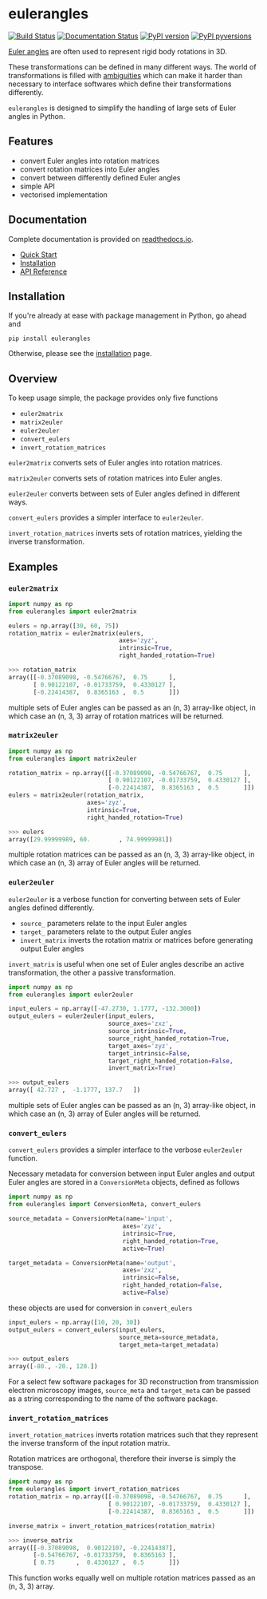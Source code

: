 # eulerangles
[![Build Status](https://travis-ci.com/alisterburt/eulerangles.svg?branch=master)](https://travis-ci.com/alisterburt/eulerangles)
[![Documentation Status](https://readthedocs.org/projects/eulerangles/badge/?version=latest)](https://eulerangles.readthedocs.io/en/latest/?badge=latest)
[![PyPI version](https://badge.fury.io/py/eulerangles.svg)](https://pypi.org/project/eulerangles/)
[![PyPI pyversions](https://img.shields.io/pypi/pyversions/eulerangles.svg)](https://pypi.python.org/pypi/eulerangles/)

[Euler angles](https://en.wikipedia.org/wiki/Euler_angles) are often used to represent rigid body rotations in 3D. 

These transformations can be defined in many different ways. The world of transformations is filled with 
[ambiguities](https://rock-learning.github.io/pytransform3d/transformation_ambiguities.html) which can make it harder 
than necessary to interface softwares which define their transformations differently.

`eulerangles` is designed to simplify the handling of large sets of 
Euler angles in Python.

## Features
- convert Euler angles into rotation matrices
- convert rotation matrices into Euler angles
- convert between differently defined Euler angles
- simple API
- vectorised implementation

## Documentation
Complete documentation is provided on [readthedocs.io](https://eulerangles.readthedocs.io/en/latest/).
- [Quick Start](https://eulerangles.readthedocs.io/en/latest/usage/quick_start.html)
- [Installation](https://eulerangles.readthedocs.io/en/latest/usage/installation.html)
- [API Reference](https://eulerangles.readthedocs.io/en/latest/api.html)

## Installation
If you're already at ease with package management in Python, go ahead and 
```
pip install eulerangles
```

Otherwise, please see the 
[installation](https://eulerangles.readthedocs.io/en/latest/usage/installation.html) page.

## Overview
To keep usage simple, the package provides only five functions
- `euler2matrix`
- `matrix2euler`
- `euler2euler`
- `convert_eulers`
- `invert_rotation_matrices`

`euler2matrix` converts sets of Euler angles into rotation matrices.

`matrix2euler` converts sets of rotation matrices into Euler angles.

`euler2euler` converts between sets of Euler angles defined in different ways.

`convert_eulers` provides a simpler interface to `euler2euler`.

`invert_rotation_matrices` inverts sets of rotation matrices, yielding the inverse transformation.

## Examples
### `euler2matrix`

```python
import numpy as np
from eulerangles import euler2matrix

eulers = np.array([30, 60, 75])
rotation_matrix = euler2matrix(eulers,
                               axes='zyz',
                               intrinsic=True,
                               right_handed_rotation=True)
```
```python
>>> rotation_matrix
array([[-0.37089098, -0.54766767,  0.75      ],
       [ 0.90122107, -0.01733759,  0.4330127 ],
       [-0.22414387,  0.8365163 ,  0.5       ]])
```

multiple sets of Euler angles can be passed as an (n, 3) array-like object, 
in which case an (n, 3, 3) array of rotation matrices will be returned.

### `matrix2euler`
```python
import numpy as np
from eulerangles import matrix2euler

rotation_matrix = np.array([[-0.37089098, -0.54766767,  0.75      ],
                            [ 0.90122107, -0.01733759,  0.4330127 ],
                            [-0.22414387,  0.8365163 ,  0.5       ]])
eulers = matrix2euler(rotation_matrix,
                      axes='zyz',
                      intrinsic=True,
                      right_handed_rotation=True)
```

```python
>>> eulers
array([29.99999989, 60.        , 74.99999981])
```

multiple rotation matrices can be passed as an (n, 3, 3) array-like object, 
in which case an (n, 3) array of Euler angles will be returned.

### `euler2euler`
`euler2euler` is a verbose function for converting between sets of Euler angles defined differently.
- `source_` parameters relate to the input Euler angles
- `target_` parameters relate to the output Euler angles
- `invert_matrix` inverts the rotation matrix or matrices before generating output Euler angles

`invert_matrix` is useful when one set of Euler angles describe an active transformation, 
the other a passive transformation.

```python
import numpy as np
from eulerangles import euler2euler

input_eulers = np.array([-47.2730, 1.1777, -132.3000])
output_eulers = euler2euler(input_eulers,
                            source_axes='zxz',
                            source_intrinsic=True,
                            source_right_handed_rotation=True,
                            target_axes='zyz',
                            target_intrinsic=False,
                            target_right_handed_rotation=False,
                            invert_matrix=True)
```
```python
>>> output_eulers
array([ 42.727 ,  -1.1777, 137.7   ])
```

multiple sets of Euler angles can be passed as an (n, 3) array-like object, 
in which case an (n, 3) array of Euler angles will be returned.

### `convert_eulers`
`convert_eulers` provides a simpler interface to the verbose `euler2euler` function. 

Necessary metadata for conversion between input Euler angles and output Euler angles 
are stored in a `ConversionMeta` objects, defined as follows
```python
import numpy as np
from eulerangles import ConversionMeta, convert_eulers

source_metadata = ConversionMeta(name='input', 
                                axes='zyz', 
                                intrinsic=True, 
                                right_handed_rotation=True, 
                                active=True)

target_metadata = ConversionMeta(name='output', 
                                axes='zxz', 
                                intrinsic=False, 
                                right_handed_rotation=False, 
                                active=False)
```

these objects are used for conversion in `convert_eulers`

```python
input_eulers = np.array([10, 20, 30])
output_eulers = convert_eulers(input_eulers, 
                               source_meta=source_metadata, 
                               target_meta=target_metadata)
```
```python
>>> output_eulers
array([-80., -20., 120.])
```

For a select few software packages for 3D reconstruction from transmission electron microscopy images, 
`source_meta` and `target_meta` can be passed as a string corresponding to the name of the software package.

### `invert_rotation_matrices`
`invert_rotation_matrices` inverts rotation matrices such that they represent 
the inverse transform of the input rotation matrix.

Rotation matrices are orthogonal, therefore their inverse is simply the transpose.

```python
import numpy as np
from eulerangles import invert_rotation_matrices
rotation_matrix = np.array([[-0.37089098, -0.54766767,  0.75      ],
                            [ 0.90122107, -0.01733759,  0.4330127 ],
                            [-0.22414387,  0.8365163 ,  0.5       ]])

inverse_matrix = invert_rotation_matrices(rotation_matrix)
```

```python
>>> inverse_matrix
array([[-0.37089098,  0.90122107, -0.22414387],
       [-0.54766767, -0.01733759,  0.8365163 ],
       [ 0.75      ,  0.4330127 ,  0.5       ]])
```

This function works equally well on multiple rotation matrices passed as an (n, 3, 3) array.
